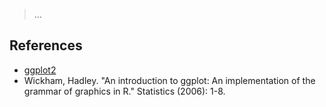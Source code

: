 > …
> 

## References

- [ggplot2](https://r-graph-gallery.com/ggplot2-package.html)
- Wickham, Hadley. "An introduction to ggplot: An implementation of the grammar of graphics in R." Statistics (2006): 1-8.